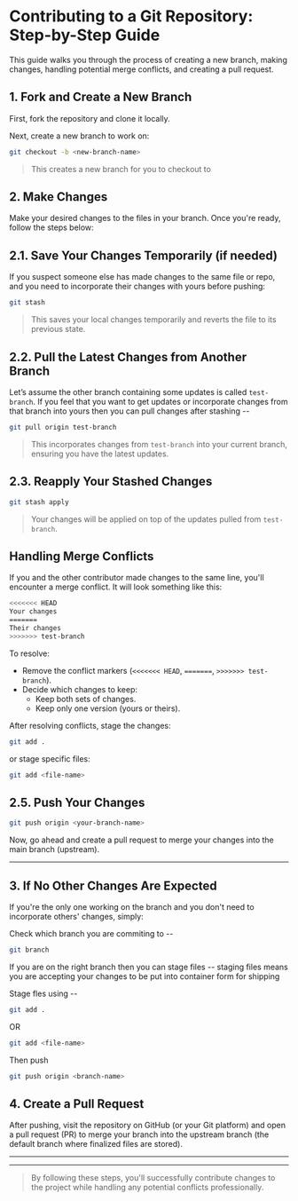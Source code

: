 # Contributing to a Git Repository: Step-by-Step Guide

This guide walks you through the process of creating a new branch, making changes, handling potential merge conflicts, and creating a pull request.

## 1. Fork and Create a New Branch

First, fork the repository and clone it locally.

Next, create a new branch to work on:

```bash
git checkout -b <new-branch-name>
```
> This creates a new branch for you to checkout to

## 2. Make Changes

Make your desired changes to the files in your branch. Once you're ready, follow the steps below:

## 2.1. Save Your Changes Temporarily (if needed)

If you suspect someone else has made changes to the same file or repo, and you need to incorporate their changes with yours before pushing:

```bash
git stash
```
> This saves your local changes temporarily and reverts the file to its previous state.

## 2.2. Pull the Latest Changes from Another Branch

Let’s assume the other branch containing some updates is called `test-branch`. If you feel that you want to get updates or incorporate changes from that branch into yours then you can pull changes after stashing -- 

```bash
git pull origin test-branch
```
 
> This incorporates changes from `test-branch` into your current branch, ensuring you have the latest updates.

## 2.3. Reapply Your Stashed Changes 

```bash
git stash apply
```
> Your changes will be applied on top of the updates pulled from `test-branch`.

## Handling Merge Conflicts

If you and the other contributor made changes to the same line, you'll encounter a merge conflict. It will look something like this:

```bash
<<<<<<< HEAD
Your changes
=======
Their changes
>>>>>>> test-branch
```

To resolve: 
* Remove the conflict markers (`<<<<<<< HEAD`, `=======`, `>>>>>>> test-branch`). 
* Decide which changes to keep: 
    * Keep both sets of changes. 
    * Keep only one version (yours or theirs).

After resolving conflicts, stage the changes:

```bash
git add .
```

or stage specific files:
```bash
git add <file-name>
```

## 2.5. Push Your Changes

```bash
git push origin <your-branch-name>
```

Now, go ahead and create a pull request to merge your changes into the main branch (upstream).

*** 

## 3. If No Other Changes Are Expected
If you're the only one working on the branch and you don't need to incorporate others' changes, simply:

Check which branch you are commiting to -- 
```bash 
git branch
```

If you are on the right branch then you can stage files -- staging files means you are accepting your changes to be put into container form for shipping

Stage fles using -- 

```bash
git add .
```

OR

```bash
git add <file-name>
```

Then push

```bash
git push origin <branch-name>
```

## 4. Create a Pull Request
After pushing, visit the repository on GitHub (or your Git platform) and open a pull request (PR) to merge your branch into the upstream branch (the default branch where finalized files are stored).

***
***

> By following these steps, you'll successfully contribute changes to the project while handling any potential conflicts professionally.
